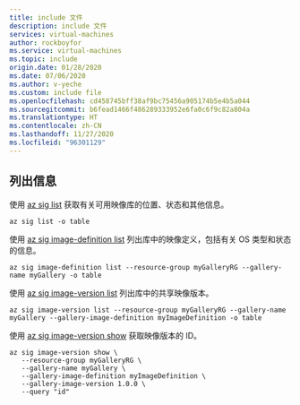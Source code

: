 ```yaml
---
title: include 文件
description: include 文件
services: virtual-machines
author: rockboyfor
ms.service: virtual-machines
ms.topic: include
origin.date: 01/28/2020
ms.date: 07/06/2020
ms.author: v-yeche
ms.custom: include file
ms.openlocfilehash: cd458745bff38af9bc75456a905174b5e4b5a044
ms.sourcegitcommit: b6fead1466f486289333952e6fa0c6f9c82a804a
ms.translationtype: HT
ms.contentlocale: zh-CN
ms.lasthandoff: 11/27/2020
ms.locfileid: "96301129"
---
```

<!--Verify Successfully-->
## <a name="list-information"></a>列出信息

使用 [az sig list](https://docs.microsoft.com/cli/azure/sig#az-sig-list) 获取有关可用映像库的位置、状态和其他信息。

```azurecli 
az sig list -o table
```

使用 [az sig image-definition list](https://docs.microsoft.com/cli/azure/sig/image-definition#az-sig-image-definition-list) 列出库中的映像定义，包括有关 OS 类型和状态的信息。

```azurecli 
az sig image-definition list --resource-group myGalleryRG --gallery-name myGallery -o table
```

使用 [az sig image-version list](https://docs.microsoft.com/cli/azure/sig/image-version#az-sig-image-version-list) 列出库中的共享映像版本。

```azurecli
az sig image-version list --resource-group myGalleryRG --gallery-name myGallery --gallery-image-definition myImageDefinition -o table
```

使用 [az sig image-version show](https://docs.microsoft.com/cli/azure/sig/image-version#az-sig-image-version-show) 获取映像版本的 ID。

```azurecli
az sig image-version show \
   --resource-group myGalleryRG \
   --gallery-name myGallery \
   --gallery-image-definition myImageDefinition \
   --gallery-image-version 1.0.0 \
   --query "id"
```

<!-- Update_Description: update meta properties, wording update, update link -->